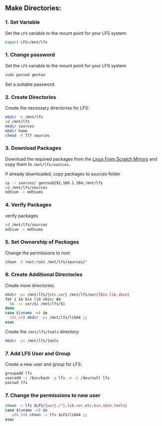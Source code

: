 ## Make Directories:

### 1. **Set Variable**  
   Set the `LFS` variable to the mount point for your LFS system:
   ```bash
   export LFS=/mnt/lfs
   ```

### 1. **Change password**  
   Set the `LFS` variable to the mount point for your LFS system:
   ```bash
   sudo passwd gentoo
   ```
   Set a suitable password.


### 2. **Create Directories**  
   Create the necessary directories for LFS:
   ```bash
   mkdir -p /mnt/lfs
   cd /mnt/lfs
   mkdir sources
   mkdir home
   chmod -R 777 sources
   ```

### 3. **Download Packages**  
   Download the required packages from the [Linux From Scratch Mirrors](https://www.linuxfromscratch.org/mirrors.html#files) and copy them to `/mnt/lfs/sources`.

   If already downloaded, copy packages to sources folder
   ```bash
   cp -r sources/ gentoo@192.168.1.104:/mnt/lfs
   cd /mnt/lfs/sources
   md5sum -c md5sums
   ```


### 4. **Verify Packages**  
   verify packages
   ```bash
   cd /mnt/lfs/sources
   md5sum -c md5sums
   ```

### 5. **Set Ownership of Packages**  
   Change the permissions to root:
   ```bash
   chown -R root:root /mnt/lfs/sources/*
   ```

### 6. **Create Additional Directories**  
   Create more directories:
   ```bash
   mkdir -pv /mnt/lfs/{etc,var} /mnt/lfs/usr/{bin,lib,sbin}
   for i in bin lib sbin; do
     ln -sv usr/$i /mnt/lfs/$i
   done
   case $(uname -m) in
     x86_64) mkdir -pv /mnt/lfs/lib64 ;;
   esac
   ```

   Create the `/mnt/lfs/tools` directory:
   ```bash
   mkdir -pv /mnt/lfs/tools
   ```

### 7. **Add LFS User and Group**  
   Create a new user and group for LFS:
   ```bash
   groupadd lfs
   useradd -s /bin/bash -g lfs -m -k /dev/null lfs
   passwd lfs
   ```

### 7. **Change the permissions to new user**  
    
   ```bash
   chown -v lfs $LFS/{usr{,/*},lib,var,etc,bin,sbin,tools}
   case $(uname -m) in
      x86_64) chown -v lfs $LFS/lib64 ;;
   esac
   ```

